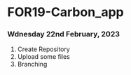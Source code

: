 # FOR19-Carbon_app

### Wdnesday 22nd February, 2023

1. Create Repository
2. Upload some files
3. Branching
